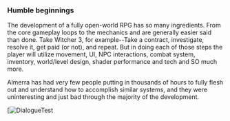 
### Humble beginnings

The development of a fully open-world RPG has so many ingredients.  From the core gameplay loops to the mechanics and are generally easier said than done.  Take Witcher 3, for example--Take a contract, investigate, resolve it, get paid (or not), and repeat.  But in doing each of those steps the player will utilize movement, UI, NPC interactions, combat system, inventory, world/level design, shader performance and tech and SO much more.  

Almerra has had very few people putting in thousands of hours to fully flesh out and understand how to accomplish similar systems, and they were uninteresting and just bad through the majority of the development.  

[![DialogueTest](https://www.github.com/Simsaladoo/winds-of-almerra/img/posts/20160905_201941.jpg)
